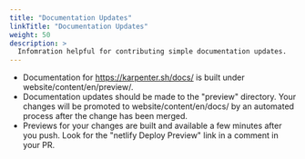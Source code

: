 ```yaml
---
title: "Documentation Updates"
linkTitle: "Documentation Updates"
weight: 50
description: >
  Infomration helpful for contributing simple documentation updates.
---
```


- Documentation for https://karpenter.sh/docs/ is built under website/content/en/preview/.
- Documentation updates should be made to the "preview" directory. Your changes will be promoted to website/content/en/docs/ by an automated process after the change has been merged.
- Previews for your changes are built and available a few minutes after you push. Look for the "netlify Deploy Preview" link in a comment in your PR.
